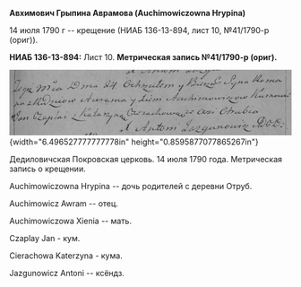 **Авхимович Грыпина Аврамова (Auchimowiczowna Hrypina)**

14 июля 1790 г -- крещение (НИАБ 136-13-894, лист 10, №41/1790-р
(ориг)).

**НИАБ 136-13-894:** Лист 10. **Метрическая запись №41/1790-р (ориг).**

![](./media/32328b27dbef5e58d4eb672909d87055d7520fe4.png){width="6.496527777777778in"
height="0.8595877077865267in"}

Дедиловичская Покровская церковь. 14 июля 1790 года. Метрическая запись
о крещении.

Auchimowiczowna Hrypina -- дочь родителей с деревни Отруб.

Auchimowicz Awram -- отец.

Auchimowiczowa Xienia -- мать.

Czaplay Jan - кум.

Cierachowa Katerzyna - кума.

Jazgunowicz Antoni -- ксёндз.
